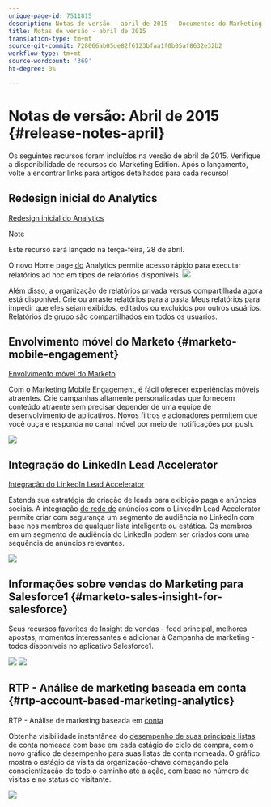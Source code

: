 ```yaml
---
unique-page-id: 7511815
description: Notas de versão - abril de 2015 - Documentos do Marketing - Documentação do produto
title: Notas de versão - abril de 2015
translation-type: tm+mt
source-git-commit: 728066ab05de82f6123bfaa1f0b05af8632e32b2
workflow-type: tm+mt
source-wordcount: '369'
ht-degree: 0%

---
```



# Notas de versão: Abril de 2015 {#release-notes-april}

Os seguintes recursos foram incluídos na versão de abril de 2015. Verifique a disponibilidade de recursos do Marketing Edition. Após o lançamento, volte a encontrar links para artigos detalhados para cada recurso!

## Redesign inicial do Analytics

[Redesign inicial do Analytics](../../product-docs/reporting/basic-reporting/creating-reports/navigating-the-analytics-home-page.md)

>[!NOTE]
>
>Este recurso será lançado na terça-feira, 28 de abril.

O novo Home page [do](../../product-docs/reporting/basic-reporting/creating-reports/navigating-the-analytics-home-page.md) Analytics permite acesso rápido para executar relatórios ad hoc em tipos de relatórios disponíveis.   ![](assets/image2015-4-20-11-3a18-3a8.png)

Além disso, a organização de relatórios privada versus compartilhada agora está disponível. Crie ou arraste relatórios para a pasta Meus relatórios para impedir que eles sejam exibidos, editados ou excluídos por outros usuários. Relatórios de grupo são compartilhados em todos os usuários.

## Envolvimento móvel do Marketo {#marketo-mobile-engagement}

[Envolvimento móvel do Marketo](http://docs.marketo.com/display/docs/mobile+marketing)

Com o [Marketing Mobile Engagement](http://docs.marketo.com/display/docs/mobile+marketing), é fácil oferecer experiências móveis atraentes. Crie campanhas altamente personalizadas que fornecem conteúdo atraente sem precisar depender de uma equipe de desenvolvimento de aplicativos. Novos filtros e acionadores permitem que você ouça e responda no canal móvel por meio de notificações por push.

![](assets/image2015-4-20-11-3a16-3a55.png)

## Integração do LinkedIn Lead Accelerator

[Integração do LinkedIn Lead Accelerator](../../product-docs/demand-generation/social/social-functions/use-a-marketo-list-or-smart-list-as-a-linkedin-audience-segment.md)

Estenda sua estratégia de criação de leads para exibição paga e anúncios sociais. A integração [de rede de](../../product-docs/demand-generation/ad-network-integrations/add-linkedin-matched-audiences-as-a-launchpoint-service.md) anúncios com o LinkedIn Lead Accelerator permite criar com segurança um segmento de audiência no LinkedIn com base nos membros de qualquer lista inteligente ou estática. Os membros em um segmento de audiência do LinkedIn podem ser criados com uma sequência de anúncios relevantes.

![](assets/image2015-4-20-11-3a3-3a27.png)

## Informações sobre vendas do Marketing para Salesforce1 {#marketo-sales-insight-for-salesforce}

Seus recursos favoritos de Insight de vendas - feed principal, melhores apostas, momentos interessantes e adicionar à Campanha de marketing - todos disponíveis no aplicativo Salesforce1.

![](assets/image2015-4-20-11-3a11-3a37.png) ![](assets/image2015-4-20-11-3a15-3a16.png)

## RTP - Análise de marketing baseada em conta {#rtp-account-based-marketing-analytics}

RTP - Análise de marketing baseada em [conta](http://docs.marketo.com/pages/viewpage.action?pageid=7511515)

Obtenha visibilidade instantânea do [desempenho de suas principais listas](http://docs.marketo.com/pages/viewpage.action?pageid=7511515) de conta nomeada com base em cada estágio do ciclo de compra, com o novo gráfico de desempenho para suas listas de conta nomeada. O gráfico mostra o estágio da visita da organização-chave começando pela conscientização de todo o caminho até a ação, com base no número de visitas e no status do visitante.

![](https://lh3.googleusercontent.com/ZipQutmNTRxkWdr_zzdatg31w7xmQ0xkniez-qf2X784MO-0AoHfKE0ltYSeaHU73KxyZc3s0Oklfig_v6bpN7tKnrrX6hHcMs44RFgtUb1qOf_Y5uhKedyHi6tQv3KhUHaCmIc)
